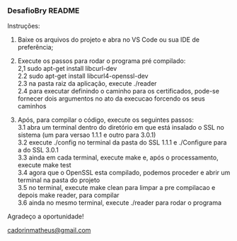### DesafioBry README ###
  
Instruções:
  
1. Baixe os arquivos do projeto e abra no VS Code ou sua IDE de preferência;  
  
2. Execute os passos para rodar o programa pré compilado:  
   2,1 sudo apt-get install libcurl-dev  
   2.2 sudo apt-get install libcurl4-openssl-dev  
   2.3 na pasta raiz da aplicação, execute ./reader  
   2.4 para executar definindo o caminho para os certificados, pode-se fornecer dois argumentos no ato da execucao forcendo os seus caminhos  
  
3. Após, para compilar o código, execute os seguintes passos:  
   3.1 abra um terminal dentro do diretório em que está insalado o SSL no sistema (um para versao 1.1.1 e outro para 3.0.1)  
   3.2 execute ./config no terminal da pasta do SSL 1.1.1 e ./Configure para a do SSL 3.0.1  
   3.3 ainda em cada terminal, execute make e, após o processamento, execute make test  
   3.4 agora que o OpenSSL esta compilado, podemos proceder e abrir um terminal na pasta do projeto  
   3.5 no terminal, execute make clean para limpar a pre compilacao e depois make reader, para compilar  
   3.6 ainda no mesmo terminal, execute ./reader para rodar o programa  



Agradeço a oportunidade!  
  
cadorinmatheus@gmail.com  
